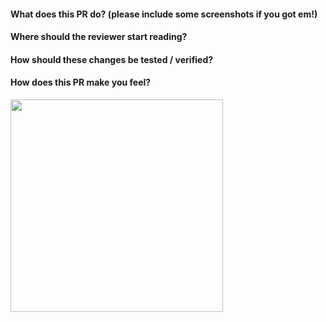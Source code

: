 #### What does this PR do? (please include some screenshots if you got em!)

#### Where should the reviewer start reading?

#### How should these changes be tested / verified?

#### How does this PR make you feel?

<!-- https://giphy.com/ is a good source for GIFs -->
<img src="https://media.giphy.com/media/v1.Y2lkPTc5MGI3NjExaDQ4MXk2ZzdkMGRsOWt0ZzYwdWVnd3dhNjJlbml4M29vMHV2bW84cCZlcD12MV9pbnRlcm5hbF9naWZfYnlfaWQmY3Q9Zw/NABFbkFmpIOqY/giphy.gif" width="340"/>
